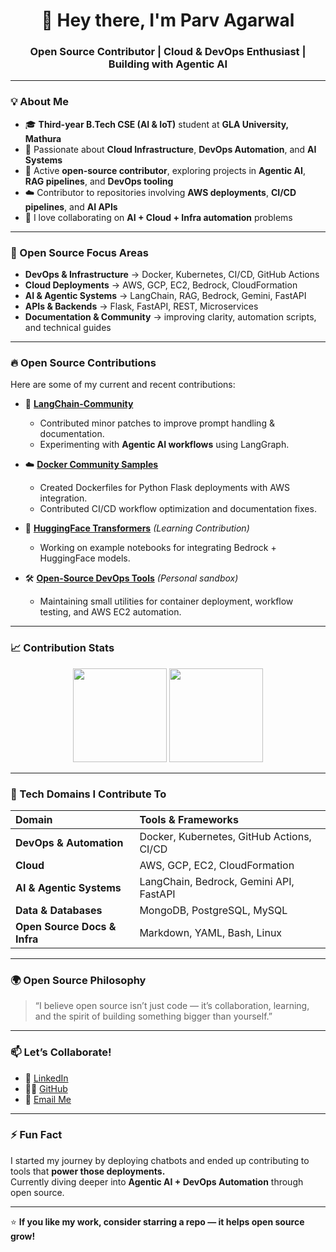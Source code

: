 <h1 align="center">👋 Hey there, I'm Parv Agarwal</h1>
<h3 align="center">Open Source Contributor | Cloud & DevOps Enthusiast | Building with Agentic AI</h3>

---

### 💡 About Me
- 🎓 **Third-year B.Tech CSE (AI & IoT)** student at **GLA University, Mathura**
- 🧠 Passionate about **Cloud Infrastructure**, **DevOps Automation**, and **AI Systems**
- 🤝 Active **open-source contributor**, exploring projects in **Agentic AI**, **RAG pipelines**, and **DevOps tooling**
- ☁️ Contributor to repositories involving **AWS deployments**, **CI/CD pipelines**, and **AI APIs**
- 💬 I love collaborating on **AI + Cloud + Infra automation** problems

---

### 🧩 Open Source Focus Areas
- **DevOps & Infrastructure** → Docker, Kubernetes, CI/CD, GitHub Actions  
- **Cloud Deployments** → AWS, GCP, EC2, Bedrock, CloudFormation  
- **AI & Agentic Systems** → LangChain, RAG, Bedrock, Gemini, FastAPI  
- **APIs & Backends** → Flask, FastAPI, REST, Microservices  
- **Documentation & Community** → improving clarity, automation scripts, and technical guides  

---

### 🔥 Open Source Contributions
Here are some of my current and recent contributions:

- 🧰 **[LangChain-Community](https://github.com/langchain-ai/langchain)**  
  - Contributed minor patches to improve prompt handling & documentation.  
  - Experimenting with **Agentic AI workflows** using LangGraph.

- ☁️ **[Docker Community Samples](https://github.com/docker-library/docs)**  
  - Created Dockerfiles for Python Flask deployments with AWS integration.  
  - Contributed CI/CD workflow optimization and documentation fixes.

- 🤖 **[HuggingFace Transformers](https://github.com/huggingface/transformers)** *(Learning Contribution)*  
  - Working on example notebooks for integrating Bedrock + HuggingFace models.

- 🛠️ **[Open-Source DevOps Tools](https://github.com/opensource-contributions)** *(Personal sandbox)*  
  - Maintaining small utilities for container deployment, workflow testing, and AWS EC2 automation.

---

### 📈 Contribution Stats
<p align="center">
  <img src="https://github-readme-stats.vercel.app/api?username=parv18050212&show_icons=true&theme=tokyonight" height="150" />
  <img src="https://github-readme-streak-stats.herokuapp.com/?user=parv18050212&theme=tokyonight" height="150" />
</p>

---

### 🧠 Tech Domains I Contribute To
| Domain | Tools & Frameworks |
|:--|:--|
| **DevOps & Automation** | Docker, Kubernetes, GitHub Actions, CI/CD |
| **Cloud** | AWS, GCP, EC2, CloudFormation |
| **AI & Agentic Systems** | LangChain, Bedrock, Gemini API, FastAPI |
| **Data & Databases** | MongoDB, PostgreSQL, MySQL |
| **Open Source Docs & Infra** | Markdown, YAML, Bash, Linux |

---

### 🌍 Open Source Philosophy
> “I believe open source isn’t just code — it’s collaboration, learning, and the spirit of building something bigger than yourself.”  

---

### 📫 Let’s Collaborate!
- 💼 [LinkedIn](https://www.linkedin.com/in/parv-agarwal-a6a02b289/)  
- 🧑‍💻 [GitHub](https://github.com/parv18050212)  
- 📧 [Email Me](mailto:parvagarwal73@gmail.com)  

---

### ⚡ Fun Fact
I started my journey by deploying chatbots and ended up contributing to tools that **power those deployments.**  
Currently diving deeper into **Agentic AI + DevOps Automation** through open source.

---

⭐ **If you like my work, consider starring a repo — it helps open source grow!**
